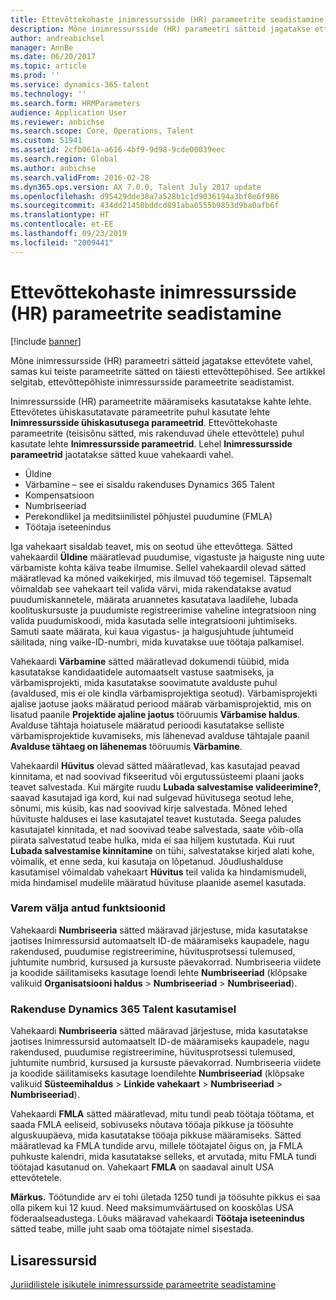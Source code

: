 ```yaml
---
title: Ettevõttekohaste inimressursside (HR) parameetrite seadistamine
description: Mõne inimressursside (HR) parameetri sätteid jagatakse ettevõtete vahel, samas kui teiste parameetrite sätted on täiesti ettevõttepõhised. See artikkel selgitab, ettevõttepõhiste inimressursside parameetrite seadistamist.
author: andreabichsel
manager: AnnBe
ms.date: 06/20/2017
ms.topic: article
ms.prod: ''
ms.service: dynamics-365-talent
ms.technology: ''
ms.search.form: HRMParameters
audience: Application User
ms.reviewer: anbichse
ms.search.scope: Core, Operations, Talent
ms.custom: 51941
ms.assetid: 2cfb061a-a616-4bf9-9d98-9cde00039eec
ms.search.region: Global
ms.author: anbichse
ms.search.validFrom: 2016-02-28
ms.dyn365.ops.version: AX 7.0.0, Talent July 2017 update
ms.openlocfilehash: d95429dde38a7a528b1c1d9036194a3bf8e6f986
ms.sourcegitcommit: 434dd21450bddcd891aba0555b9853d9ba0afb6f
ms.translationtype: HT
ms.contentlocale: et-EE
ms.lasthandoff: 09/23/2019
ms.locfileid: "2009441"
---
```

# <a name="set-up-company-specific-human-resources-hr-parameters"></a>Ettevõttekohaste inimressursside (HR) parameetrite seadistamine

[!include [banner](includes/banner.md)]

Mõne inimressursside (HR) parameetri sätteid jagatakse ettevõtete vahel, samas kui teiste parameetrite sätted on täiesti ettevõttepõhised. See artikkel selgitab, ettevõttepõhiste inimressursside parameetrite seadistamist.

Inimressursside (HR) parameetrite määramiseks kasutatakse kahte lehte. Ettevõtetes ühiskasutatavate parameetrite puhul kasutate lehte **Inimressursside ühiskasutusega parameetrid**. Ettevõttekohaste parameetrite (teisisõnu sätted, mis rakenduvad ühele ettevõttele) puhul kasutate lehte **Inimressursside parameetrid**. Lehel **Inimressursside parameetrid** jaotatakse sätted kuue vahekaardi vahel.

-   Üldine
-   Värbamine – see ei sisaldu rakenduses Dynamics 365 Talent
-   Kompensatsioon
-   Numbriseeriad
-   Perekondlikel ja meditsiinilistel põhjustel puudumine (FMLA)
-   Töötaja iseteenindus

Iga vahekaart sisaldab teavet, mis on seotud ühe ettevõttega. Sätted vahekaardil **Üldine** määratlevad puudumise, vigastuste ja haiguste ning uute värbamiste kohta käiva teabe ilmumise. Sellel vahekaardil olevad sätted määratlevad ka mõned vaikekirjed, mis ilmuvad töö tegemisel. Täpsemalt võimaldab see vahekaart teil valida värvi, mida rakendatakse avatud puudumiskannetele, määrata aruannetes kasutatava laadilehe, lubada koolituskursuste ja puudumiste registreerimise vaheline integratsioon ning valida puudumiskoodi, mida kasutada selle integratsiooni juhtimiseks. Samuti saate määrata, kui kaua vigastus- ja haigusjuhtude juhtumeid säilitada, ning vaike-ID-numbri, mida kuvatakse uue töötaja palkamisel. 

Vahekaardi **Värbamine** sätted määratlevad dokumendi tüübid, mida kasutatakse kandidaatidele automaatselt vastuse saatmiseks, ja värbamisprojekti, mida kasutatakse soovimatute avalduste puhul (avaldused, mis ei ole kindla värbamisprojektiga seotud). Värbamisprojekti ajalise jaotuse jaoks määratud periood määrab värbamisprojektid, mis on lisatud paanile **Projektide ajaline jaotus** tööruumis **Värbamise haldus**. Avalduse tähtaja hoiatusele määratud perioodi kasutatakse selliste värbamisprojektide kuvamiseks, mis lähenevad avalduse tähtajale paanil **Avalduse tähtaeg on lähenemas** tööruumis **Värbamine**. 

Vahekaardil **Hüvitus** olevad sätted määratlevad, kas kasutajad peavad kinnitama, et nad soovivad fikseeritud või ergutussüsteemi plaani jaoks teavet salvestada. Kui märgite ruudu **Lubada salvestamise valideerimine?**, saavad kasutajad iga kord, kui nad sulgevad hüvitusega seotud lehe, sõnumi, mis küsib, kas nad soovivad kirje salvestada. Mõned lehed hüvituste halduses ei lase kasutajatel teavet kustutada. Seega paludes kasutajatel kinnitada, et nad soovivad teabe salvestada, saate võib-olla piirata salvestatud teabe hulka, mida ei saa hiljem kustutada. Kui ruut **Lubada salvestamise kinnitamine** on tühi, salvestatakse kirjed alati kohe, võimalik, et enne seda, kui kasutaja on lõpetanud. Jõudlushalduse kasutamisel võimaldab vahekaart **Hüvitus** teil valida ka hindamismudeli, mida hindamisel mudelile määratud hüvituse plaanide asemel kasutada. 

### <a name="previously-released-functionality"></a>Varem välja antud funktsioonid
Vahekaardi **Numbriseeria** sätted määravad järjestuse, mida kasutatakse jaotises Inimressursid automaatselt ID-de määramiseks kaupadele, nagu rakendused, puudumise registreerimine, hüvitusprotsessi tulemused, juhtumite numbrid, kursused ja kursuste päevakorrad. Numbriseeria viidete ja koodide säilitamiseks kasutage loendi lehte **Numbriseeriad** (klõpsake valikuid **Organisatsiooni haldus** &gt; **Numbriseeriad** &gt; **Numbriseeriad**).

### <a name="if-youre-using-dynamics-365-talent"></a>Rakenduse Dynamics 365 Talent kasutamisel
Vahekaardi **Numbriseeria** sätted määravad järjestuse, mida kasutatakse jaotises Inimressursid automaatselt ID-de määramiseks kaupadele, nagu rakendused, puudumise registreerimine, hüvitusprotsessi tulemused, juhtumite numbrid, kursused ja kursuste päevakorrad. Numbriseeria viidete ja koodide säilitamiseks kasutage loendilehte **Numbriseeriad** (klõpsake valikuid **Süsteemihaldus** &gt; **Linkide vahekaart** &gt; **Numbriseeriad** &gt; **Numbriseeriad**). 

Vahekaardi **FMLA** sätted määratlevad, mitu tundi peab töötaja töötama, et saada FMLA eeliseid, sobivuseks nõutava tööaja pikkuse ja töösuhte alguskuupäeva, mida kasutatakse tööaja pikkuse määramiseks. Sätted määratlevad ka FMLA tundide arvu, millele töötajatel õigus on, ja FMLA puhkuste kalendri, mida kasutatakse selleks, et arvutada, mitu FMLA tundi töötajad kasutanud on. Vahekaart **FMLA** on saadaval ainult USA ettevõtetele. 

**Märkus.** Töötundide arv ei tohi ületada 1250 tundi ja töösuhte pikkus ei saa olla pikem kui 12 kuud. Need maksimumväärtused on kooskõlas USA föderaalseadustega. Lõuks määravad vahekaardi **Töötaja iseteenindus** sätted teabe, mille juht saab oma töötajate nimel sisestada.

<a name="additional-resources"></a>Lisaressursid
--------

[Juriidilistele isikutele inimressursside parameetrite seadistamine](set-up-hr-parameters-across-legal-entities.md)



